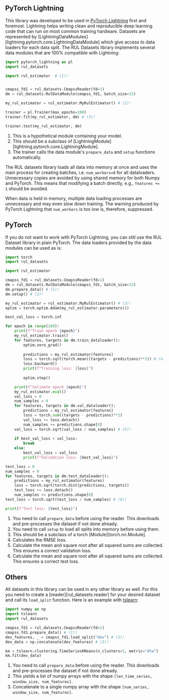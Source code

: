 ## PyTorch Lightning

This library was developed to be used in [PyTorch Lightning](https://pytorch-lightning.readthedocs.io/en/stable/) first and foremost.
Lightning helps writing clean and reproducible deep learning code that can run on most common training hardware.
Datasets are represented by [LightningDataModules][lightning.pytorch.core.LightningDataModule] which give access to data loaders for each data split.
The RUL Datasets library implements several data modules that are 100% compatible with Lightning:

```python
import pytorch_lightning as pl
import rul_datasets

import rul_estimator  # (1)!


cmapss_fd1 = rul_datasets.CmapssReader(fd=1)
dm = rul_datasets.RulDataModule(cmapss_fd1, batch_size=32)

my_rul_estimator = rul_estimator.MyRulEstimator() # (2)!

trainer = pl.Trainer(max_epochs=100)
trainer.fit(my_rul_estimator, dm) # (3)!

trainer.test(my_rul_estimator, dm)
```

1. This is a hypothetical module containing your model.
2. This should be a subclass of [LightningModule][lightning.pytorch.core.LightningModule].
3. The trainer calls the data module's `prepare_data` and `setup` functions automatically.

The RUL datasets library loads all data into memory at once and uses the main process for creating batches, i.e. `num_workers=0` for all dataloaders.
Unnecessary copies are avoided by using shared memory for both Numpy and PyTorch.
This means that modifying a batch directly, e.g., `features += 1` should be avoided.

When data is held in memory, multiple data loading processes are unnecessary and may even slow down training.
The warning produced by PyTorch Lightning that `num_workers` is too low is, therefore, suppressed.

## PyTorch

If you do not want to work with PyTorch Lightning, you can still use the RUL Dataset library in plain PyTorch.
The data loaders provided by the data modules can be used as is:

```python
import torch
import rul_datasets

import rul_estimator

cmapss_fd1 = rul_datasets.CmapssReader(fd=1)
dm = rul_datasets.RulDataModule(cmapss_fd1, batch_size=32)
dm.prepare_data() # (1)!
dm.setup() # (2)!

my_rul_estimator = rul_estimator.MyRulEstimator() # (3)!
optim = torch.optim.Adam(my_rul_estimator.parameters())

best_val_loss = torch.inf

for epoch in range(100):
    print(f"Train epoch {epoch}")
    my_rul_estimator.train()
    for features, targets in dm.train_dataloader():
        optim.zero_grad()
        
        predictions = my_rul_estimator(features)
        loss = torch.sqrt(torch.mean((targets - predictions)**2)) # (4)!
        loss.backward()
        print(f"Training loss: {loss}")
        
        optim.step()

    print(f"Validate epoch {epoch}")
    my_rul_estimator.eval()
    val_loss = 0
    num_samples = 0
    for features, targets in dm.val_dataloader():
        predictions = my_rul_estimator(features)
        loss = torch.sum((targets - predictions)**2)
        val_loss += loss.detach()
        num_samples += predictions.shape[0]
    val_loss = torch.sqrt(val_loss / num_samples) # (5)!
        
    if best_val_loss < val_loss:
        break
    else:
        best_val_loss = val_loss
        print(f"Validation loss: {best_val_loss}")

test_loss = 0
num_samples = 0
for features, targets in dm.test_dataloader():
    predictions = my_rul_estimator(features)
    loss = torch.sqrt(torch.dist(predictions, targets))
    test_loss += loss.detach()
    num_samples += predictions.shape[0]
test_loss = torch.sqrt(test_loss / num_samples) # (6)!

print(f"Test loss: {test_loss}")
```

1. You need to call `prepare_data` before using the reader. This downloads and pre-processes the dataset if not done already.
2. You need to call `setup` to load all splits into memory before using them.
3. This should be a subclass of a torch [Module][torch.nn.Module].
4. Calculates the RMSE loss.
5. Calculate the mean and square root after all squared sums are collected. This ensures a correct validation loss.
6. Calculate the mean and square root after all squared sums are collected. This ensures a correct test loss.

## Others

All datasets in this library can be used in any other library as well.
For this you need to create a [reader][rul_datasets.reader] for your desired dataset and call its `load_split` function.
Here is an example with [tslearn](https://tslearn.readthedocs.io/en/stable/):

```python
import numpy as np
import tslearn
import rul_datasets

cmapss_fd1 = rul_datasets.CmapssReader(fd=1)
cmapss_fd1.prepare_data() # (1)!
dev_features, _ = cmapss_fd1.load_split("dev") # (2)!
dev_data = np.concatenate(dev_features) # (3)!

km = tslearn.clustering.TimeSeriesKMeans(n_clusters=5, metric="dtw")
km.fit(dev_data)
```

1. You need to call `prepare_data` before using the reader. This downloads and pre-processes the dataset if not done already.
2. This yields a list of numpy arrays with the shape `[len_time_series, window_size, num_features]`.
3. Concatenate to a single numpy array with the shape `[num_series, window_size, num_features]`.
